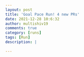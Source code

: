 ```yaml
---
layout: post
title: 'Goal Pace Run! 4 new PRs'
date: 2021-12-28 10:6:32
author: multishiv19
comments: true
category: [runs]
tags: [Run]
description: |
    
---
```





<div width='100%' class='strava-embed-placeholder' data-embed-type='activity' data-embed-id='6439916498'></div>
<script src='https://strava-embeds.com/embed.js'></script>
